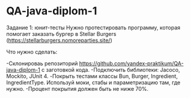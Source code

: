 # QA-java-diplom-1

Задание 1: юнит-тесты
Нужно протестировать программу, 
которая помогает заказать бургер в Stellar Burgers (https://stellarburgers.nomoreparties.site/) 

Что нужно сделать:

-Склонироваь репозиторий https://github.com/yandex-praktikum/QA-java-diplom-1 с заготовкой кода.
-Подключить библиотеки: Jacoco, Mockito, JUnit 4.
-Покрыть тестами классы Bun, Burger, Ingredient, IngredientType. Используй моки, стабы и параметризацию там, где нужно.
-Процент покрытия должен быть не ниже 70%.

